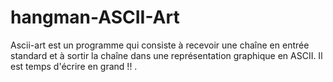 # hangman-ASCII-Art

Ascii-art est un programme qui consiste à recevoir une chaîne en entrée standard et à sortir la chaîne dans une représentation graphique en ASCII. Il est temps d'écrire en grand !! .